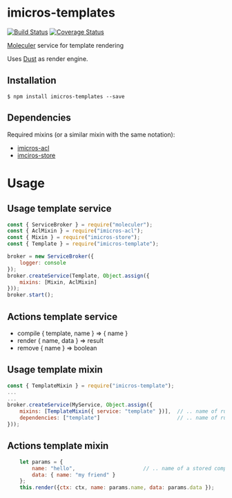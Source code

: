 # imicros-templates
[![Build Status](https://travis-ci.org/al66/imicros-templates.svg?branch=master)](https://travis-ci.org/al66/imicros-templates)
[![Coverage Status](https://coveralls.io/repos/github/al66/imicros-templates/badge.svg?branch=master)](https://coveralls.io/github/al66/imicros-templates?branch=master)

[Moleculer](https://github.com/moleculerjs/moleculer) service for template rendering

Uses [Dust](http://www.dustjs.com/) as render engine.

## Installation
```
$ npm install imicros-templates --save
```
## Dependencies
Required mixins (or a similar mixin with the same notation):
- [imicros-acl](https://github.com/al66/imicros-acl)
- [imciros-store](https://github.com/al66/imicros-store)

# Usage
## Usage template service
```js
const { ServiceBroker } = require("moleculer");
const { AclMixin } = require("imicros-acl");
const { Mixin } = require("imicros-store");
const { Template } = require("imicros-template");

broker = new ServiceBroker({
    logger: console
});
broker.createService(Template, Object.assign({ 
    mixins: [Mixin, AclMixin]
}));
broker.start();
```
## Actions template service
- compile { template, name } => { name }  
- render { name, data } => result  
- remove { name } => boolean

## Usage template mixin
```js
const { TemplateMixin } = require("imicros-template");
...
...
broker.createService(MyService, Object.assign({ 
    mixins: [TemplateMixin({ service: "template" })],  // .. name of running template service 
    dependencies: ["template"]                         // .. name of running template service  
}));

```
## Actions template mixin
```js
    let params = {
        name: "hello",                      // .. name of a stored compiled template
        data: { name: "my friend" }
    };
    this.render({ctx: ctx, name: params.name, data: params.data });

```

